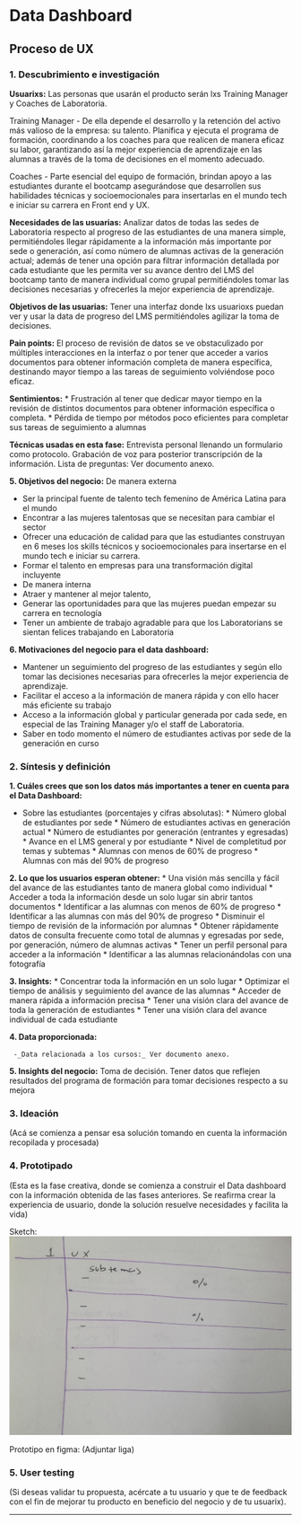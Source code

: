 # **Data Dashboard**

## **Proceso de UX**

### **1. Descubrimiento e investigación**

__Usuarixs:__ Las personas que usarán el producto serán lxs Training Manager y Coaches de Laboratoria. 

Training Manager - De ella depende el desarrollo y la retención del activo más valioso de la empresa: su talento. Planifica y ejecuta el programa de formación, coordinando a los coaches para que realicen de manera eficaz su labor, garantizando así  la mejor experiencia de aprendizaje en las alumnas a través de la toma de decisiones en el momento adecuado.

Coaches - Parte esencial del equipo de formación, brindan apoyo a las estudiantes durante el bootcamp asegurándose que desarrollen sus habilidades técnicas y socioemocionales para insertarlas en el mundo tech e iniciar su carrera en Front end y UX.    

__Necesidades de las usuarias:__  Analizar datos de todas las sedes de Laboratoria respecto al progreso de las estudiantes de una manera simple, permitiéndoles llegar rápidamente a la información más importante por sede o generación, así como número de alumnas activas de la generación actual; además de tener una opción para filtrar información detallada por cada estudiante que les permita ver su avance dentro del LMS del bootcamp tanto de manera individual como grupal permitiéndoles tomar las decisiones necesarias y ofrecerles la mejor experiencia de aprendizaje.

__Objetivos de las usuarias:__ Tener una interfaz donde lxs usuarioxs puedan ver y usar la data de progreso del LMS permitiéndoles agilizar la toma de decisiones.

__Pain points:__ El proceso de revisión de datos se ve obstaculizado por múltiples interacciones en la interfaz o por tener que acceder a varios documentos para obtener información completa de manera específica, destinando mayor tiempo a las tareas de seguimiento volviéndose poco eficaz. 

__Sentimientos:__ * Frustración al tener que dedicar mayor tiempo en la revisión de distintos documentos para obtener información específica o completa. * Pérdida de tiempo por métodos poco eficientes para completar sus tareas de seguimiento a alumnas


__Técnicas usadas en esta fase:__  Entrevista personal llenando un formulario como protocolo. Grabación de voz para posterior transcripción de la información. Lista de preguntas: Ver documento anexo.

__5. Objetivos del negocio:__ De manera externa
* Ser la principal fuente de talento tech femenino de América Latina para el mundo
* Encontrar a las mujeres talentosas que se necesitan para cambiar el sector
* Ofrecer una educación de calidad para que las estudiantes construyan en 6 meses los skills técnicos y   socioemocionales para insertarse en el mundo tech e iniciar su carrera.
* Formar el talento en empresas para una transformación digital incluyente
* De manera interna
* Atraer y mantener al mejor talento,
* Generar las oportunidades para que las mujeres puedan empezar su carrera en tecnología
* Tener un ambiente de trabajo agradable para que los Laboratorians se sientan felices trabajando en Laboratoria



__6. Motivaciones del negocio para el data dashboard:__

* Mantener un seguimiento del progreso de las estudiantes y según ello tomar las decisiones necesarias para ofrecerles la mejor experiencia de aprendizaje.
* Facilitar el acceso a la información de manera rápida y con ello hacer más eficiente su trabajo
* Acceso a la información global y particular generada por cada sede, en especial de las Training Manager y/o el staff de Laboratoria.
* Saber en todo momento el número de estudiantes activas por sede de la generación en curso 



### **2. Síntesis y definición**

__1. Cuáles crees que son los datos más importantes a tener en cuenta para el Data Dashboard:__

   - Sobre las estudiantes (porcentajes y cifras absolutas):
    * Número global de estudiantes por sede
	* Número de estudiantes activas en generación actual
	* Número de estudiantes por generación (entrantes y egresadas)
	* Avance en el LMS general y por estudiante
	* Nivel de completitud por temas y subtemas
	* Alumnas con menos de 60% de progreso
	* Alumnas con más del 90% de progreso
 
 

__2. Lo que los usuarios esperan obtener:__
	* Una visión más sencilla y fácil del avance de las estudiantes tanto de manera global como individual
	* Acceder a toda la información desde un solo lugar sin abrir tantos documentos
	* Identificar a las alumnas con menos de 60% de progreso
	* Identificar a las alumnas con más del 90% de progreso
	* Disminuir el tiempo de revisión de la información por alumnas
	* Obtener rápidamente datos de consulta frecuente como total de alumnas y egresadas por sede, por generación, número de alumnas activas
	* Tener un perfil personal para acceder a la información 
	* Identificar a las alumnas relacionándolas con una fotografía

__3. Insights:__
	* Concentrar toda la información en un solo lugar
	* Optimizar el tiempo de análisis y seguimiento del avance de las alumnas
	* Acceder de manera rápida a información precisa
	* Tener una visión clara del avance de toda la generación de estudiantes
	* Tener una visión clara del avance individual de cada estudiante


__4. Data proporcionada:__ 

     -_Data relacionada a los cursos:_ Ver documento anexo.

__5. Insights del negocio:__ Toma de decisión. Tener datos que reflejen resultados del programa de formación para tomar decisiones respecto a su mejora


### **3. Ideación**
(Acá se comienza a pensar esa solución tomando en cuenta la información recopilada y procesada)

### **4. Prototipado**
(Esta es la fase creativa, donde se comienza a construir el Data dashboard con la información obtenida de las fases anteriores. Se reafirma crear la experiencia de usuario, donde la solución resuelve necesidades y facilita la vida)

Sketch: ![Página Bienvenida](Images/07.jpg)

Prototipo en figma: (Adjuntar liga)

### **5. User testing**
(Si deseas validar tu propuesta, acércate a tu usuario y que te de feedback con el fin de mejorar tu producto en beneficio del negocio y de tu usuarix).
****
